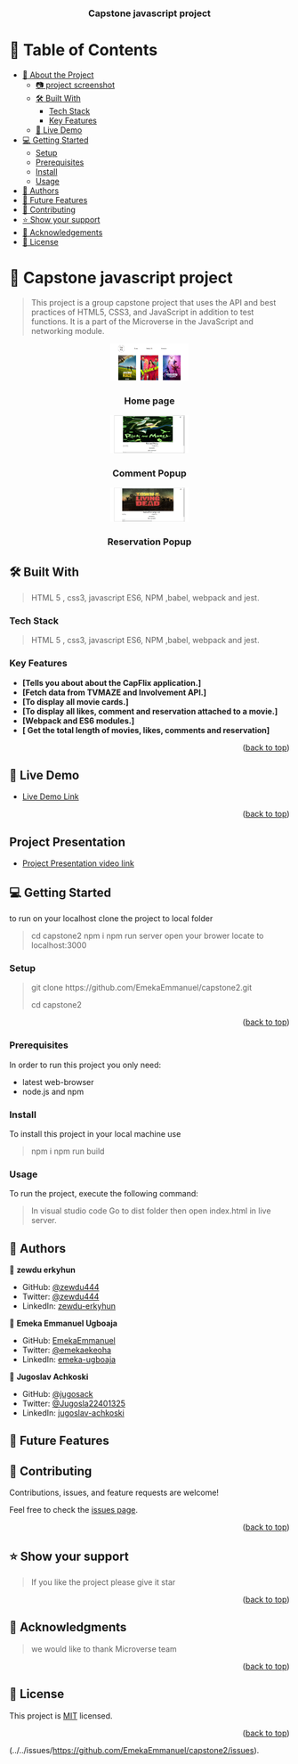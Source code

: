 <a name="readme-top"></a>

<!--
HOW TO USE:
This is an example of how you may give instructions on setting up your project locally.

Modify this file to match your project and remove sections that don't apply.

REQUIRED SECTIONS:
- Table of Contents
- About the Project
  - Built With
  - Live Demo
- Getting Started
- Authors
- Future Features
- Contributing
- Show your support
- Acknowledgements
- License

After you're finished please remove all the comments and instructions!
-->

<div align="center">

  <h3><b>Capstone javascript project</b></h3>

</div>

<!-- TABLE OF CONTENTS -->

# 📗 Table of Contents

- [📖 About the Project](#about-project)
  - [:camera: project screenshot](#screen-shoot)
  - [🛠 Built With](#built-with)
    - [Tech Stack](#tech-stack)
    - [Key Features](#key-features)
  - [🚀 Live Demo](#live-demo)
- [💻 Getting Started](#getting-started)
  - [Setup](#setup)
  - [Prerequisites](#prerequisites)
  - [Install](#install)
  - [Usage](#usage)
- [👥 Authors](#authors)
- [🔭 Future Features](#future-features)
- [🤝 Contributing](#contributing)
- [⭐️ Show your support](#support)
- [🙏 Acknowledgements](#acknowledgements)
- [📝 License](#license)

<!-- PROJECT DESCRIPTION -->

# 📖 Capstone javascript project <a name="about-project"></a>

> This project is a group capstone project that uses the API and best practices of HTML5, CSS3, and JavaScript in addition to test functions. It is a part of the Microverse in the JavaScript and networking module.

<div align="center">

  <img src="./src/images/javascriptcapstonehome.png" alt="microverse_logo" width="140"  height="auto" />
  <br/>

  <h3><b>Home page</b></h3>

</div>

<div align="center">

  <img src="./src/images/javascriptcapstonecomment.png" alt="microverse_logo" width="140"  height="auto" />
  <br/>

  <h3><b>Comment Popup</b></h3>

</div>

<div align="center">

  <img src="./src/images/javascriptcapstonereservation.png" alt="microverse_logo" width="140"  height="auto" />
  <br/>

  <h3><b>Reservation Popup</b></h3>

</div>

## 🛠 Built With <a name="built-with"> </a>

> HTML 5 , css3, javascript ES6, NPM ,babel, webpack and jest.

### Tech Stack <a name="tech-stack"></a>

> HTML 5 , css3, javascript ES6, NPM ,babel, webpack and jest.

<!-- Features -->

### Key Features <a name="key-features"></a>

- **[Tells you about about the CapFlix application.]**
- **[Fetch data from TVMAZE and Involvement API.]**
- **[To display all movie cards.]**
- **[To display all likes, comment and reservation attached to a movie.]**
- **[Webpack and ES6 modules.]**
- **[ Get the total length of movies, likes, comments and reservation]**

<p align="right">(<a href="#readme-top">back to top</a>)</p><!-- LIVE DEMO -->

## 🚀 Live Demo <a name="live-demo"></a>

- [Live Demo Link](https://emekaemmanuel.github.io/capstone2) 

<p align="right">(<a href="#readme-top">back to top</a>)</p>

## Project Presentation <a name="project-presentation"></a>

- [Project Presentation video link](https://drive.google.com/file/d/1iz51b_UJzy5-2FXRUc5jJJAYh3-7X65d/view?usp=sharing) 

<!-- GETTING STARTED -->

## 💻 Getting Started <a name="getting-started"></a>

to run on your localhost clone the project to local folder

> cd capstone2
> npm i
> npm run server
> open your brower locate to localhost:3000

### Setup

> <p> git clone https://github.com/EmekaEmmanuel/capstone2.git</p>
> cd capstone2

<p align="right">(<a href="#readme-top">back to top</a>)</p>

### Prerequisites

In order to run this project you only need:

- latest web-browser
- node.js and npm

### Install

To install this project in your local machine use

> npm i
> npm run build

### Usage

To run the project, execute the following command:

> In visual studio code Go to dist folder then open index.html in live server.

<!-- AUTHORS -->

## 👥 Authors <a name="authors"></a>

👤 **zewdu erkyhun**

- GitHub: [@zewdu444](https://github.com/zewdu444)
- Twitter: [@zewdu444](https://twitter.com/zewdu444)
- LinkedIn: [zewdu-erkyhun](https://www.linkedin.com/in/zewdu-erkyhun-081378b3/)

👤 **Emeka Emmanuel Ugboaja**

- GitHub: [EmekaEmmanuel](https://github.com/EmekaEmmanuel)
- Twitter: [@emekaekeoha](https://twitter.com/emekaekeoha)
- LinkedIn: [emeka-ugboaja](https://www.linkedin.com/in/emeka-ugboaja-167820226)

👤 **Jugoslav Achkoski**

- GitHub: [@jugosack](https://github.com/jugosack)
- Twitter: [@Jugosla22401325](https://twitter.com/Jugosla22401325)
- LinkedIn: [jugoslav-achkoski](https://www.linkedin.com/in/jugoslav-achkoski-3a074021/)

<!-- FUTURE FEATURES -->

## 🔭 Future Features <a name="future-features"></a>

>

## 🤝 Contributing <a name="contributing"></a>

Contributions, issues, and feature requests are welcome!

Feel free to check the [issues page](https://github.com/EmekaEmmanuel/capstone2/issues).

<p align="right">(<a href="#readme-top">back to top</a>)</p>
<!-- SUPPORT -->

## ⭐️ Show your support <a name="support"></a>

> If you like the project please give it star

<p align="right">(<a href="#readme-top">back to top</a>)</p>

<!-- ACKNOWLEDGEMENTS -->

## 🙏 Acknowledgments <a name="acknowledgements"></a>

> we would like to thank Microverse team

<p align="right">(<a href="#readme-top">back to top</a>)</p>

<!-- LICENSE -->

## 📝 License <a name="license"></a>

This project is [MIT](./LICENSE) licensed.

<p align="right">(<a href="#readme-top">back to top</a>)</p>

(../../issues/https://github.com/EmekaEmmanuel/capstone2/issues).